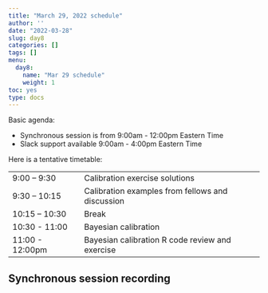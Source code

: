 ```yaml
---
title: "March 29, 2022 schedule"
author: ''
date: "2022-03-28"
slug: day8
categories: []
tags: []
menu:
  day8:
    name: "Mar 29 schedule"
    weight: 1
toc: yes
type: docs
---
```


Basic agenda:

- Synchronous session is from 9:00am - 12:00pm Eastern Time 
- Slack support available 9:00am - 4:00pm Eastern Time

Here is a tentative timetable:

|                            |            |
|--------------------------------------------|:------------------|
| 9:00 – 9:30  |  Calibration exercise solutions  |
| 9:30 – 10:15 | Calibration examples from fellows and discussion | 
| 10:15 – 10:30 | Break |
| 10:30 - 11:00 | Bayesian calibration  |
| 11:00 - 12:00pm  | Bayesian calibration R code review and exercise |

## Synchronous session recording

<!-- The live session recording can be found [here](https://umn.zoom.us/rec/share/Cah3mAot31zByJnGAY3aSKhDpekihWcY4dQOgRPZzckyObYWI5k6sXjqsFdn78G7.w7BN81VdvS1l-lw8). -->

